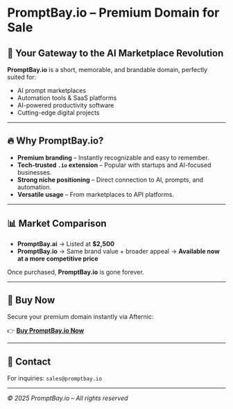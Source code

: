 # PromptBay.io – Premium Domain for Sale

## 🚀 Your Gateway to the AI Marketplace Revolution

**PromptBay.io** is a short, memorable, and brandable domain, perfectly suited for:
- AI prompt marketplaces
- Automation tools & SaaS platforms
- AI-powered productivity software
- Cutting-edge digital projects

---

## 🔥 Why PromptBay.io?

- **Premium branding** – Instantly recognizable and easy to remember.
- **Tech-trusted `.io` extension** – Popular with startups and AI-focused businesses.
- **Strong niche positioning** – Direct connection to AI, prompts, and automation.
- **Versatile usage** – From marketplaces to API platforms.

---

## 📊 Market Comparison

- **PromptBay.ai** → Listed at **$2,500**
- **PromptBay.io** → Same brand value + broader appeal → **Available now at a more competitive price**

Once purchased, **PromptBay.io** is gone forever.

---

## 🛒 Buy Now

Secure your premium domain instantly via Afternic:

👉 [**Buy PromptBay.io Now**](https://www.afternic.com/domain/promptbay.io)

---

## 📩 Contact

For inquiries:
`sales@promptbay.io`

---

*© 2025 PromptBay.io – All rights reserved*
